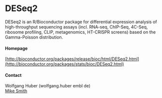 # DESeq2
DESeq2 is an R/Bioconductor package for differential expression analysis of high-throughput sequencing assays (incl. RNA-seq, ChIP-Seq, 4C-Seq, ribosome profiling, CLIP, metagenomics, HT-CRISPR screens) based on the Gamma-Poisson distribution.

#### Homepage
[http://bioconductor.org/packages/release/bioc/html/DESeq2.html](http://bioconductor.org/packages/stats/bioc/DESeq2.html)

#### Contact
Wolfgang Huber (wolfgang.huber <at> embl <dot> de)<br/>
[Mike Smith](http://congo.embl.de/hd-hub/mike-smith/)

